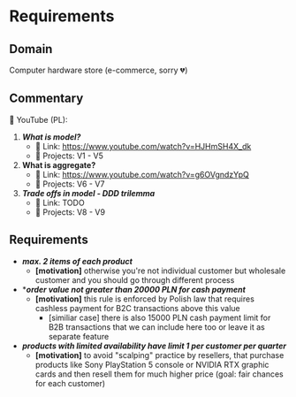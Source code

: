 # Requirements

## Domain

Computer hardware store (e-commerce, sorry 💔)

## Commentary

🎦 YouTube (PL):
1. **_What is model?_**
   - 🔗 Link: https://www.youtube.com/watch?v=HJHmSH4X_dk
   - 📄 Projects: V1 - V5
2. **What is aggregate?**
    - 🔗 Link: https://www.youtube.com/watch?v=g6OVgndzYpQ
    - 📄 Projects: V6 - V7
3. **_Trade offs in model - DDD trilemma_**
    - 🔗 Link: TODO
    - 📄 Projects: V8 - V9

## Requirements

- ***max. 2 items of each product***
    - **[motivation]** otherwise you're not individual customer but wholesale customer and you should go through different process
- ****order value not greater than 20000 PLN for cash payment***
    - **[motivation]** this rule is enforced by Polish law that requires cashless payment for B2C transactions above this value
        - [similiar case] there is also 15000 PLN cash payment limit for B2B transactions that we can include here too or leave it as separate feature
- ***products with limited availability have limit 1 per customer per quarter***
    - **[motivation]** to avoid "scalping" practice by resellers, that purchase products like Sony PlayStation 5 console or NVIDIA RTX graphic cards and then resell them for much higher price (goal: fair chances for each customer)
